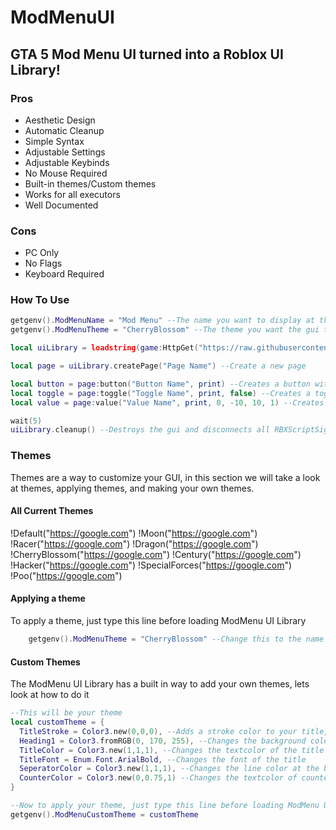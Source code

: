 # ModMenuUI
## GTA 5 Mod Menu UI turned into a Roblox UI Library!
### Pros
- Aesthetic Design
- Automatic Cleanup
- Simple Syntax
- Adjustable Settings
- Adjustable Keybinds
- No Mouse Required
- Built-in themes/Custom themes
- Works for all executors
- Well Documented
### Cons
- PC Only
- No Flags
- Keyboard Required
### How To Use
```lua
getgenv().ModMenuName = "Mod Menu" --The name you want to display at the top of the gui
getgenv().ModMenuTheme = "CherryBlossom" --The theme you want the gui to be, we will get into themes next

local uiLibrary = loadstring(game:HttpGet("https://raw.githubusercontent.com/KSploit/ModMenuUI/main/Source.lua"))() --Load the uiLibrary in

local page = uiLibrary.createPage("Page Name") --Create a new page

local button = page:button("Button Name", print) --Creates a button with a specified callback function
local toggle = page:toggle("Toggle Name", print, false) --Creates a toggle with a specified callback function and initial toggle state
local value = page:value("Value Name", print, 0, -10, 10, 1) --Creates a value that can be changed with a specified callback function, initial value, minimum value, maximum value, and an increment

wait(5)
uiLibrary.cleanup() --Destroys the gui and disconnects all RBXScriptSignals
```
### Themes
Themes are a way to customize your GUI, in this section we will take a look at themes, applying themes, and making your own themes.

#### All Current Themes
!Default("https://google.com")
!Moon("https://google.com")
!Racer("https://google.com")
!Dragon("https://google.com")
!CherryBlossom("https://google.com")
!Century("https://google.com")
!Hacker("https://google.com")
!SpecialForces("https://google.com")
!Poo("https://google.com")

#### Applying a theme
To apply a theme, just type this line before loading ModMenu UI Library
```lua
    getgenv().ModMenuTheme = "CherryBlossom" --Change this to the name of your theme (Must be the exact name including capital letters)
```
#### Custom Themes
The ModMenu UI Library has a built in way to add your own themes, lets look at how to do it
```lua
--This will be your theme
local customTheme = {
  TitleStroke = Color3.new(0,0,0), --Adds a stroke color to your title, set to nil if you don't want stroke
  Heading1 = Color3.fromRGB(0, 170, 255), --Changes the background color of the title
  TitleColor = Color3.new(1,1,1), --Changes the textcolor of the title
  TitleFont = Enum.Font.ArialBold, --Changes the font of the title
  SeperatorColor = Color3.new(1,1,1), --Changes the line color at the bottom of the menu
  CounterColor = Color3.new(0,0.75,1) --Changes the textcolor of counters when you hover over them
}

--Now to apply your theme, just type this line before loading ModMenu UI Library
getgenv().ModMenuCustomTheme = customTheme
```
